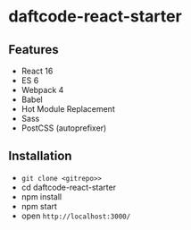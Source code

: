 # daftcode-react-starter

## Features

* React 16
* ES 6
* Webpack 4
* Babel
* Hot Module Replacement
* Sass
* PostCSS (autoprefixer)

## Installation

* `git clone <gitrepo>>`
* cd daftcode-react-starter
* npm install
* npm start
* open `http://localhost:3000/`

